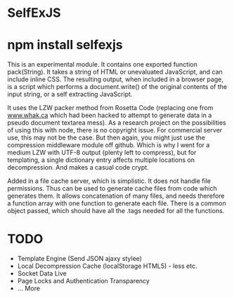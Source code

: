 SelfExJS
========

# npm install selfexjs

This is an experimental module. It contains one exported function pack(String). It takes
a string of HTML or unevaluated JavaScript, and can include inline CSS. The resulting
output, when included in a browser page, is a script which performs a document.write() of
the original contents of the input string, or a self extracting JavaScript.

It uses the LZW packer method from Rosetta Code (replacing one from www.whak.ca which had
been hacked to attempt to generate data in a pseudo document textarea mess). As a research
project on the possibilities of using this with node, there is no copyright issue. For
commercial server use, this may not be the case. But then again, you might just use the
compression middleware module off github. Which is why I went for a medium LZW with UTF-8
output (plenty left to compress), but for templating, a single dictionary entry affects
multiple locations on decompression. And makes a casual code crypt.

Added in a file cache server, which is simplistic. It does not handle file permissions.
Thus can be used to generate cache files from code which generates them. It allows
concatenation of many files, and needs therefore a function array with one function to
generate each file. There is a common object passed, which should have all the .tags
needed for all the functions.

TODO
====

* Template Engine (Send JSON ajaxy stylee)
* Local Decompression Cache (localStorage HTML5) - less etc.
* Socket Data Live
* Page Locks and Authentication Transparency
* ... More

